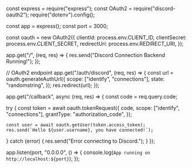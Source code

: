 const express = require("express");
const OAuth2 = require("discord-oauth2");
require("dotenv").config();

const app = express();
const port = 3000;

const oauth = new OAuth2({
  clientId: process.env.CLIENT_ID,
  clientSecret: process.env.CLIENT_SECRET,
  redirectUri: process.env.REDIRECT_URI,
});

app.get("/", (req, res) => {
  res.send("Discord Connection Backend Running!");
});

// OAuth2 endpoint
app.get("/auth/discord", (req, res) => {
  const url = oauth.generateAuthUrl({
    scope: ["identify", "connections"],
    state: "randomstring",
  });
  res.redirect(url);
});

app.get("/callback", async (req, res) => {
  const code = req.query.code;

  try {
    const token = await oauth.tokenRequest({
      code,
      scope: ["identify", "connections"],
      grantType: "authorization_code",
    });

    const user = await oauth.getUser(token.access_token);
    res.send(`Hello ${user.username}, you have connected!`);
  } catch (error) {
    res.send("Error connecting to Discord.");
  }
});

app.listen(port, "0.0.0.0", () => {
  console.log(`App running on http://localhost:${port}`);
});
